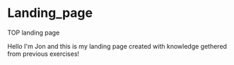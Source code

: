 # Landing_page
TOP landing page

Hello I'm Jon and this is my landing page created with knowledge gethered from previous exercises!